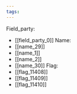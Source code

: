 ```yaml
---
tags:
---
```

Field_party:
- [[field_party_0]]
Name:
- [[name_29]]
- [[name_1]]
- [[name_2]]
- [[name_30]]
Flag:
- [[flag_11408]]
- [[flag_11409]]
- [[flag_11410]]
